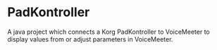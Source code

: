 # PadKontroller
A java project which connects a Korg PadKontroller to VoiceMeeter to display values from or adjust parameters in VoiceMeeter.
